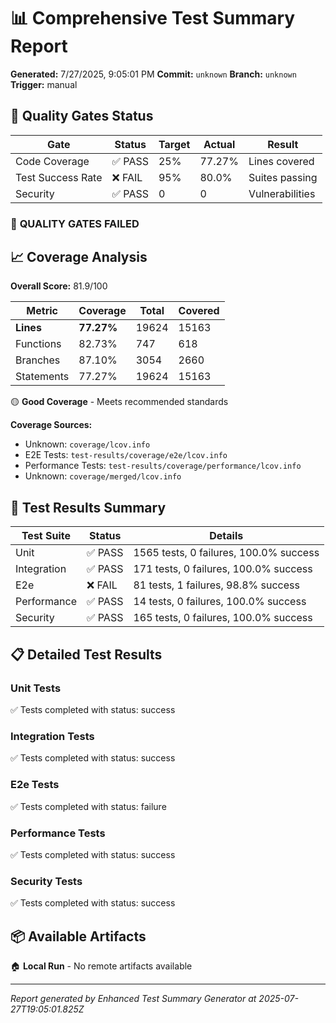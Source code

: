 # 📊 Comprehensive Test Summary Report

**Generated:** 7/27/2025, 9:05:01 PM
**Commit:** `unknown`
**Branch:** `unknown`
**Trigger:** manual

## 🎯 Quality Gates Status

| Gate | Status | Target | Actual | Result |
|------|--------|--------|--------|---------|
| Code Coverage | ✅ PASS | 25% | 77.27% | Lines covered |
| Test Success Rate | ❌ FAIL | 95% | 80.0% | Suites passing |
| Security | ✅ PASS | 0 | 0 | Vulnerabilities |

### 🔴 **QUALITY GATES FAILED**

## 📈 Coverage Analysis

**Overall Score:** 81.9/100

| Metric | Coverage | Total | Covered |
|--------|----------|-------|---------|
| **Lines** | **77.27%** | 19624 | 15163 |
| Functions | 82.73% | 747 | 618 |
| Branches | 87.10% | 3054 | 2660 |
| Statements | 77.27% | 19624 | 15163 |

🟡 **Good Coverage** - Meets recommended standards

**Coverage Sources:**
- Unknown: `coverage/lcov.info`
- E2E Tests: `test-results/coverage/e2e/lcov.info`
- Performance Tests: `test-results/coverage/performance/lcov.info`
- Unknown: `coverage/merged/lcov.info`

## 🧪 Test Results Summary

| Test Suite | Status | Details |
|------------|--------|---------|
| Unit | ✅ PASS | 1565 tests, 0 failures, 100.0% success |
| Integration | ✅ PASS | 171 tests, 0 failures, 100.0% success |
| E2e | ❌ FAIL | 81 tests, 1 failures, 98.8% success |
| Performance | ✅ PASS | 14 tests, 0 failures, 100.0% success |
| Security | ✅ PASS | 165 tests, 0 failures, 100.0% success |

## 📋 Detailed Test Results

### Unit Tests

✅ Tests completed with status: success

### Integration Tests

✅ Tests completed with status: success

### E2e Tests

✅ Tests completed with status: failure

### Performance Tests

✅ Tests completed with status: success

### Security Tests

✅ Tests completed with status: success

## 📦 Available Artifacts

🏠 **Local Run** - No remote artifacts available

---

*Report generated by Enhanced Test Summary Generator at 2025-07-27T19:05:01.825Z*